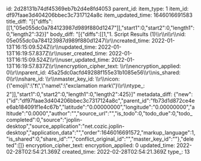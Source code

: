 id: 2d28131b74df45369eb7b2d4e8fd4053
parent_id: 
item_type: 1
item_id: df97faae3d404206bbec3c7317124a8c
item_updated_time: 1646016691583
title_diff: "[{\"diffs\":[[1,\"05e055dc0a784123987d989f880d1247\"]],\"start1\":0,\"start2\":0,\"length1\":0,\"length2\":32}]"
body_diff: "[{\"diffs\":[[1,\"1. Script Results (1)\\\r\\\n\\\r\\\nid: 05e055dc0a784123987d989f880d1247\\\r\\\ncreated_time: 2022-01-13T16:15:09.524Z\\\r\\\nupdated_time: 2022-01-13T16:19:57.837Z\\\r\\\nuser_created_time: 2022-01-13T16:15:09.524Z\\\r\\\nuser_updated_time: 2022-01-13T16:19:57.837Z\\\r\\\nencryption_cipher_text: \\\r\\\nencryption_applied: 0\\\r\\\nparent_id: 45a25dc0acfd49288f155e31b1085e56\\\r\\\nis_shared: 0\\\r\\\nshare_id: \\\r\\\nmaster_key_id: \\\r\\\nicon: {\\\"emoji\\\":\\\"❗\\\",\\\"name\\\":\\\"exclamation mark\\\"}\\\r\\\ntype_: 2\"]],\"start1\":0,\"start2\":0,\"length1\":0,\"length2\":425}]"
metadata_diff: {"new":{"id":"df97faae3d404206bbec3c7317124a8c","parent_id":"fb73d1d872ce4ee6ab184091f1e4c67b","latitude":"0.00000000","longitude":"0.00000000","altitude":"0.0000","author":"","source_url":"","is_todo":0,"todo_due":0,"todo_completed":0,"source":"joplin-desktop","source_application":"net.cozic.joplin-desktop","application_data":"","order":1646016691572,"markup_language":1,"is_shared":0,"share_id":"","conflict_original_id":"","master_key_id":""},"deleted":[]}
encryption_cipher_text: 
encryption_applied: 0
updated_time: 2022-02-28T02:54:21.369Z
created_time: 2022-02-28T02:54:21.369Z
type_: 13